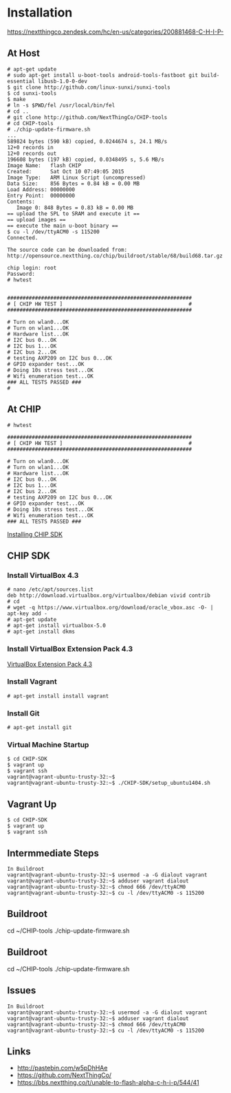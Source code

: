 Installation
==

https://nextthingco.zendesk.com/hc/en-us/categories/200881468-C-H-I-P-

## At Host

    # apt-get update
    # sudo apt-get install u-boot-tools android-tools-fastboot git build-essential libusb-1.0-0-dev
    $ git clone http://github.com/linux-sunxi/sunxi-tools
    $ cd sunxi-tools
    $ make
    # ln -s $PWD/fel /usr/local/bin/fel
    # cd .. 
    # git clone http://github.com/NextThingCo/CHIP-tools 
    # cd CHIP-tools
    # ./chip-update-firmware.sh
    ...
    589824 bytes (590 kB) copied, 0.0244674 s, 24.1 MB/s
    12+0 records in
    12+0 records out
    196608 bytes (197 kB) copied, 0.0348495 s, 5.6 MB/s
    Image Name:   flash CHIP
    Created:      Sat Oct 10 07:49:05 2015
    Image Type:   ARM Linux Script (uncompressed)
    Data Size:    856 Bytes = 0.84 kB = 0.00 MB
    Load Address: 00000000
    Entry Point:  00000000
    Contents:
       Image 0: 848 Bytes = 0.83 kB = 0.00 MB
    == upload the SPL to SRAM and execute it ==
    == upload images ==
    == execute the main u-boot binary ==
    $ cu -l /dev/ttyACM0 -s 115200
    Connected.
    
    The source code can be downloaded from:
    http://opensource.nextthing.co/chip/buildroot/stable/68/build68.tar.gz
    
    chip login: root
    Password: 
    # hwtest
    
    
    ############################################################
    # [ CHIP HW TEST ]                                         #
    ############################################################
    
    # Turn on wlan0...OK
    # Turn on wlan1...OK
    # Hardware list...OK      
    # I2C bus 0...OK
    # I2C bus 1...OK
    # I2C bus 2...OK
    # testing AXP209 on I2C bus 0...OK
    # GPIO expander test...OK
    # Doing 10s stress test...OK
    # Wifi enumeration test...OK
    ### ALL TESTS PASSED ###
    # 

## At CHIP

    # hwtest

    ############################################################
    # [ CHIP HW TEST ]                                         #
    ############################################################
    
    # Turn on wlan0...OK
    # Turn on wlan1...OK
    # Hardware list...OK      
    # I2C bus 0...OK
    # I2C bus 1...OK
    # I2C bus 2...OK
    # testing AXP209 on I2C bus 0...OK
    # GPIO expander test...OK
    # Doing 10s stress test...OK
    # Wifi enumeration test...OK
    ### ALL TESTS PASSED ###


[Installing CHIP SDK](https://nextthingco.zendesk.com/hc/en-us/articles/210863457-Installing-C-H-I-P-SDK-)

## CHIP SDK

### Install VirtualBox 4.3
    
    # nano /etc/apt/sources.list
    deb http://download.virtualbox.org/virtualbox/debian vivid contrib
    # cd
    # wget -q https://www.virtualbox.org/download/oracle_vbox.asc -O- | apt-key add -
    # apt-get update
    # apt-get install virtualbox-5.0
    # apt-get install dkms

### Install VirtualBox Extension Pack 4.3

[VirtualBox Extension Pack 4.3](http://download.virtualbox.org/virtualbox/4.3.30/Oracle_VM_VirtualBox_Extension_Pack-4.3.30-101610.vbox-extpack)

### Install Vagrant

    # apt-get install install vagrant

### Install Git

    # apt-get install git

### Virtual Machine Startup

    $ cd CHIP-SDK
    $ vagrant up
    $ vagrant ssh
    vagrant@vagrant-ubuntu-trusty-32:~$ 
    vagrant@vagrant-ubuntu-trusty-32:~$ ./CHIP-SDK/setup_ubuntu1404.sh

## Vagrant Up

    $ cd CHIP-SDK
    $ vagrant up
    $ vagrant ssh

## Intermmediate Steps

    In Buildroot
    vagrant@vagrant-ubuntu-trusty-32:~$ usermod -a -G dialout vagrant
    vagrant@vagrant-ubuntu-trusty-32:~$ adduser vagrant dialout
    vagrant@vagrant-ubuntu-trusty-32:~$ chmod 666 /dev/ttyACM0
    vagrant@vagrant-ubuntu-trusty-32:~$ cu -l /dev/ttyACM0 -s 115200

## Buildroot

cd ~/CHIP-tools
./chip-update-firmware.sh


## Buildroot

cd ~/CHIP-tools
./chip-update-firmware.sh

## Issues

    In Buildroot
    vagrant@vagrant-ubuntu-trusty-32:~$ usermod -a -G dialout vagrant
    vagrant@vagrant-ubuntu-trusty-32:~$ adduser vagrant dialout
    vagrant@vagrant-ubuntu-trusty-32:~$ chmod 666 /dev/ttyACM0
    vagrant@vagrant-ubuntu-trusty-32:~$ cu -l /dev/ttyACM0 -s 115200

## Links

- http://pastebin.com/w5pDhHAe
- https://github.com/NextThingCo/
- https://bbs.nextthing.co/t/unable-to-flash-alpha-c-h-i-p/544/41
